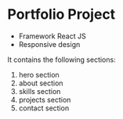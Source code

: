 # Portfolio Project
- Framework React JS
- Responsive design

It contains the following sections:
1. hero section
2. about section
3. skills section
4. projects section
5. contact section


